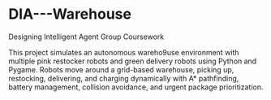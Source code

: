 # DIA---Warehouse
Designing Intelligent Agent Group Coursework

This project simulates an autonomous wareho9use environment with multiple pink restocker robots and green delivery robots using Python and Pygame.
Robots move around a grid-based warehouse, picking up, restocking, delivering, and charging dynamically with A* pathfinding, battery management, collision avoidance, and urgent package prioritization.

